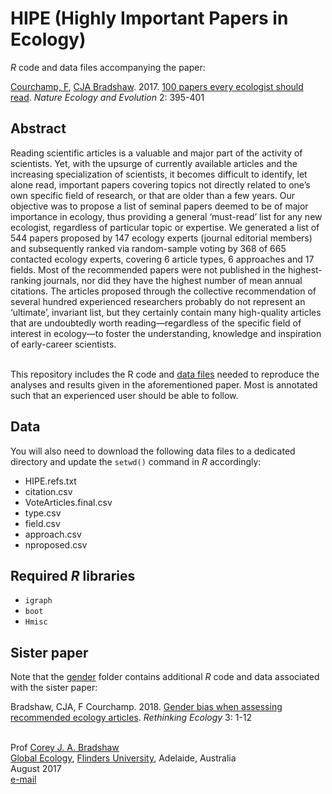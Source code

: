 # HIPE (Highly Important Papers in Ecology)

<em>R</em> code and data files accompanying the paper:

<a href="https://www.ese.universite-paris-saclay.fr/en/team-members/franck-courchamp/">Courchamp, F</a>, <a href="http://scholar.google.com.au/citations?sortby=pubdate&hl=en&user=1sO0O3wAAAAJ&view_op=list_works">CJA Bradshaw</a>. 2017. <a href="https://doi.org/10.1038/s41559-017-0370-9">100 papers every ecologist should read</a>. <em>Nature Ecology and Evolution</em> 2: 395-401

## Abstract
Reading scientific articles is a valuable and major part of the activity of scientists. Yet, with the upsurge of currently available articles and the increasing specialization of scientists, it becomes difficult to identify, let alone read, important papers covering topics not directly related to one’s own specific field of research, or that are older than a few years. Our objective was to propose a list of seminal papers deemed to be of major importance in ecology, thus providing a general ‘must-read’ list for any new ecologist, regardless of particular topic or expertise. We generated a list of 544 papers proposed by 147 ecology experts (journal editorial members) and subsequently ranked via random-sample voting by 368 of 665 contacted ecology experts, covering 6 article types, 6 approaches and 17 fields. Most of the recommended papers were not published in the highest-ranking journals, nor did they have the highest number of mean annual citations. The articles proposed through the collective recommendation of several hundred experienced researchers probably do not represent an ‘ultimate’, invariant list, but they certainly contain many high-quality articles that are undoubtedly worth reading—regardless of the specific field of interest in ecology—to foster the understanding, knowledge and inspiration of early-career scientists.

<br>
This repository includes the R code and <a href="https://github.com/cjabradshaw/HIPE/tree/master/data">data files</a> needed to reproduce the analyses and results given in the aforementioned
paper. Most is annotated such that an experienced user should be able to follow.

## Data
You will also need to download the following data files to a dedicated directory and update the <code>setwd()</code> command in <em>R</em> accordingly:

- HIPE.refs.txt
- citation.csv
- VoteArticles.final.csv
- type.csv
- field.csv
- approach.csv
- nproposed.csv

## Required <em>R</em> libraries
- <code>igraph</code>
- <code>boot</code>
- <code>Hmisc</code>

## Sister paper
Note that the <a href="https://github.com/cjabradshaw/HIPE/tree/master/gender">gender</a> folder contains additional <em>R</em> code and data associated with the sister paper:

Bradshaw, CJA, F Courchamp. 2018. <a href="http://doi.org/10.3897/rethinkingecology.3.24333">Gender bias when assessing recommended ecology articles</a>. <em>Rethinking Ecology</em> 3: 1-12


<br>
Prof <a href="http://scholar.google.com.au/citations?sortby=pubdate&hl=en&user=1sO0O3wAAAAJ&view_op=list_works">Corey J. A. Bradshaw</a> <br>
<a href="http://globalecologyflinders.com" target="_blank">Global Ecology</a>, <a href="http://flinders.edu.au" target="_blank">Flinders University</a>, Adelaide, Australia <br>
August 2017 <br>
<a href=mailto:corey.bradshaw@flinders.edu.au>e-mail</a> <br>

